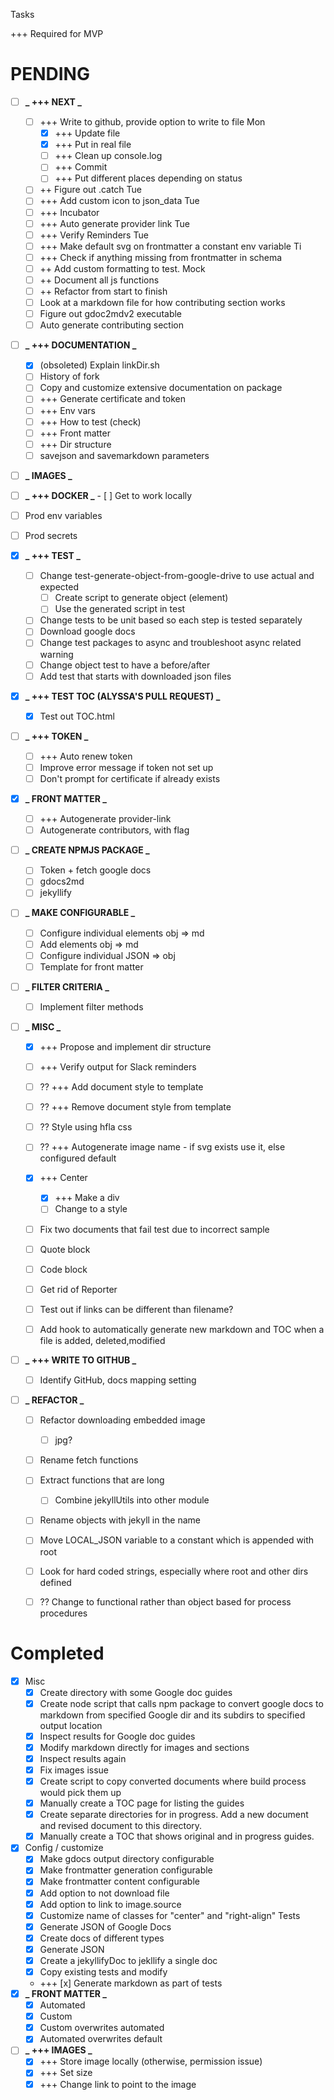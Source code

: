Tasks

+++ Required for MVP

# PENDING

- [ ] **_ +++ NEXT _**
  - [ ] +++ Write to github, provide option to write to file Mon
    - [x] +++ Update file
    - [x] +++ Put in real file
    - [ ] +++ Clean up console.log
    - [ ] +++ Commit
    - [ ] +++ Put different places depending on status
  - [ ] ++ Figure out .catch Tue
  - [ ] +++ Add custom icon to json_data Tue
  - [ ] +++ Incubator
  - [ ] +++ Auto generate provider link Tue
  - [ ] +++ Verify Reminders Tue
  - [ ] +++ Make default svg on frontmatter a constant env variable Ti
  - [ ] +++ Check if anything missing from frontmatter in schema
  - [ ] ++ Add custom formatting to test. Mock
  - [ ] ++ Document all js functions
  - [ ] ++ Refactor from start to finish
  - [ ] Look at a markdown file for how contributing section works
  - [ ] Figure out gdoc2mdv2 executable
  - [ ] Auto generate contributing section
- [ ] **_ +++ DOCUMENTATION _**
  - [x] (obsoleted) Explain linkDir.sh
  - [ ] History of fork
  - [ ] Copy and customize extensive documentation on package
  - [ ] +++ Generate certificate and token
  - [ ] +++ Env vars
  - [ ] +++ How to test (check)
  - [ ] +++ Front matter
  - [ ] +++ Dir structure
  - [ ] savejson and savemarkdown parameters
- [ ] **_ IMAGES _**
- [ ] **_ +++ DOCKER _** - [ ] Get to work locally
- [ ] Prod env variables
- [ ] Prod secrets
- [x] **_ +++ TEST _**
  - [ ] Change test-generate-object-from-google-drive to use actual and expected
    - [ ] Create script to generate object (element)
    - [ ] Use the generated script in test
  - [ ] Change tests to be unit based so each step is tested separately
  - [ ] Download google docs
  - [ ] Change test packages to async and troubleshoot async related warning
  - [ ] Change object test to have a before/after
  - [ ] Add test that starts with downloaded json files
- [x] **_ +++ TEST TOC (ALYSSA'S PULL REQUEST) _**
  - [x] Test out TOC.html
- [ ] **_ +++ TOKEN _**
  - [ ] +++ Auto renew token
  - [ ] Improve error message if token not set up
  - [ ] Don't prompt for certificate if already exists
- [x] **_ FRONT MATTER _**
  - [ ] +++ Autogenerate provider-link
  - [ ] Autogenerate contributors, with flag
- [ ] **_ CREATE NPMJS PACKAGE _**
  - [ ] Token + fetch google docs
  - [ ] gdocs2md
  - [ ] jekyllify
- [ ] **_ MAKE CONFIGURABLE _**
  - [ ] Configure individual elements obj => md
  - [ ] Add elements obj => md
  - [ ] Configure individual JSON => obj
  - [ ] Template for front matter
- [ ] **_ FILTER CRITERIA _**
  - [ ] Implement filter methods
- [ ] **_ MISC _**

  - [x] +++ Propose and implement dir structure
  - [ ] +++ Verify output for Slack reminders
  - [ ] ?? +++ Add document style to template
  - [ ] ?? +++ Remove document style from template
  - [ ] ?? Style using hfla css
  - [ ] ?? +++ Autogenerate image name - if svg exists use it, else configured default

  - [x] +++ Center
    - [x] +++ Make a div
    - [ ] Change to a style
  - [ ] Fix two documents that fail test due to incorrect sample
  - [ ] Quote block
  - [ ] Code block
  - [ ] Get rid of Reporter
  - [ ] Test out if links can be different than filename?
  - [ ] Add hook to automatically generate new markdown and TOC when a file is added, deleted,modified

- [ ] **_ +++ WRITE TO GITHUB _**

  - [ ] Identify GitHub, docs mapping setting

- [ ] **_ REFACTOR _**

  - [ ] Refactor downloading embedded image
    - [ ] jpg?
  - [ ] Rename fetch functions
  - [ ] Extract functions that are long
    - [ ] Combine jekyllUtils into other module
  - [ ] Rename objects with jekyll in the name
  - [ ] Move LOCAL_JSON variable to a constant which is appended with root
  - [ ] Look for hard coded strings, especially where root and other dirs defined

  - [ ] ?? Change to functional rather than object based for process procedures

# Completed

- [x] Misc
  - [x] Create directory with some Google doc guides
  - [x] Create node script that calls npm package to convert google docs to markdown from specified Google dir and its subdirs to specified output location
  - [x] Inspect results for Google doc guides
  - [x] Modify markdown directly for images and sections
  - [x] Inspect results again
  - [x] Fix images issue
  - [x] Create script to copy converted documents where build process would pick them up
  - [x] Manually create a TOC page for listing the guides
  - [x] Create separate directories for in progress. Add a new document and revised document to this directory.
  - [x] Manually create a TOC that shows original and in progress guides.
- [x] Config / customize
  - [x] Make gdocs output directory configurable
  - [x] Make frontmatter generation configurable
  - [x] Make frontmatter content configurable
  - [x] Add option to not download file
  - [x] Add option to link to image.source
  - [x] Customize name of classes for "center" and "right-align"
        Tests
  - [x] Generate JSON of Google Docs
  - [x] Create docs of different types
  - [x] Generate JSON
  - [x] Create a jekyllifyDoc to jekllify a single doc
  - [x] Copy existing tests and modify
  - +++ [x] Generate markdown as part of tests
- [x] **_ FRONT MATTER _**
  - [x] Automated
  - [x] Custom
  - [x] Custom overwrites automated
  - [x] Automated overwrites default
- [ ] **_ +++ IMAGES _**
  - [x] +++ Store image locally (otherwise, permission issue)
  - [x] +++ Set size
  - [x] +++ Change link to point to the image
